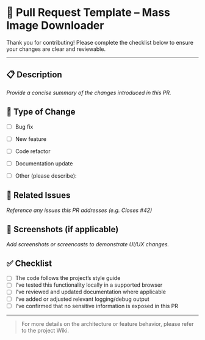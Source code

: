 # 🚀 Pull Request Template – Mass Image Downloader

Thank you for contributing! Please complete the checklist below to ensure your changes are clear and reviewable.

---

## 📋 Description
_Provide a concise summary of the changes introduced in this PR._


## 🔧 Type of Change
- [ ] Bug fix
- [ ] New feature
- [ ] Code refactor
- [ ] Documentation update
- [ ] Other (please describe):


## 🧪 Related Issues
_Reference any issues this PR addresses (e.g. Closes #42)_


## 📸 Screenshots (if applicable)
_Add screenshots or screencasts to demonstrate UI/UX changes._


## ✅ Checklist
- [ ] The code follows the project’s style guide
- [ ] I’ve tested this functionality locally in a supported browser
- [ ] I’ve reviewed and updated documentation where applicable
- [ ] I’ve added or adjusted relevant logging/debug output
- [ ] I’ve confirmed that no sensitive information is exposed in this PR

---

> For more details on the architecture or feature behavior, please refer to the project Wiki.

